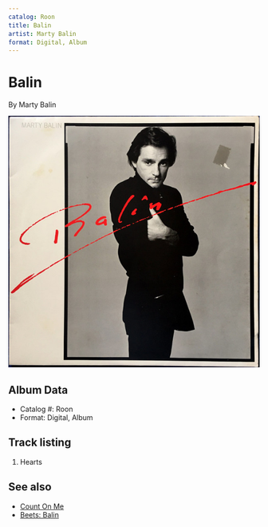 ```yaml
---
catalog: Roon
title: Balin
artist: Marty Balin
format: Digital, Album
---
```


# Balin

By Marty Balin

![](../../assets/albumcovers/Marty_Balin-Balin.png)

## Album Data

- Catalog #: Roon
- Format: Digital, Album


## Track listing


1. Hearts


## See also

- [Count On Me](Count_On_Me.md)
- [Beets: Balin](../../Beets/Marty_Balin/Balin.md)

